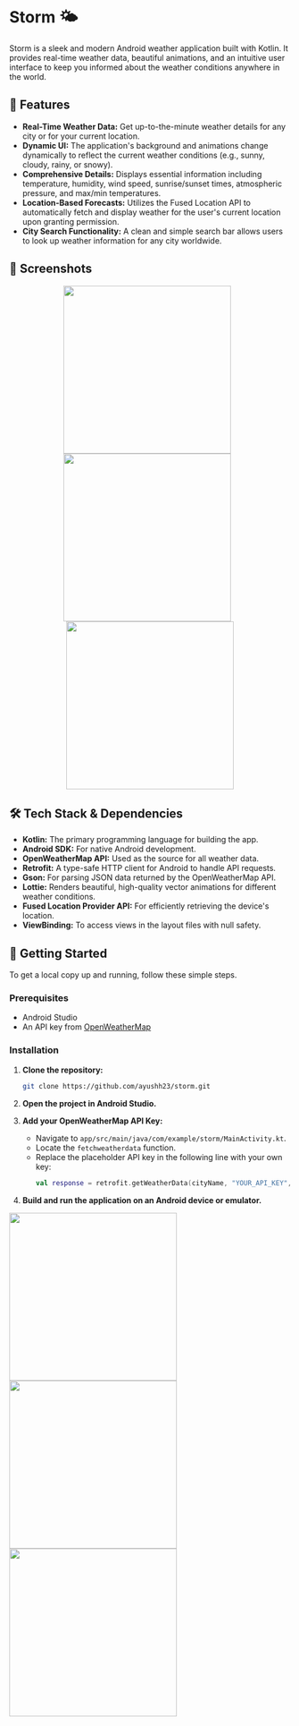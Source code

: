 # Storm 🌤️

Storm is a sleek and modern Android weather application built with Kotlin. It provides real-time weather data, beautiful animations, and an intuitive user interface to keep you informed about the weather conditions anywhere in the world.

## 🌟 Features

- **Real-Time Weather Data:** Get up-to-the-minute weather details for any city or for your current location.
- **Dynamic UI:** The application's background and animations change dynamically to reflect the current weather conditions (e.g., sunny, cloudy, rainy, or snowy).
- **Comprehensive Details:** Displays essential information including temperature, humidity, wind speed, sunrise/sunset times, atmospheric pressure, and max/min temperatures.
- **Location-Based Forecasts:** Utilizes the Fused Location API to automatically fetch and display weather for the user's current location upon granting permission.
- **City Search Functionality:** A clean and simple search bar allows users to look up weather information for any city worldwide.

## 📸 Screenshots
<p align="center">
  <img src="screenshot/storm1.jpg" width="300px" style="display: inline-block; margin-right:10px;" />
<img src="screenshot/storm2.jpg" width="300px" style="display: inline-block; margin-right:10px;" />
<img src="screenshot/storm3.jpg" width="300px" style="display: inline-block;" />

</p>

## 🛠️ Tech Stack & Dependencies

- **Kotlin:** The primary programming language for building the app.
- **Android SDK:** For native Android development.
- **OpenWeatherMap API:** Used as the source for all weather data.
- **Retrofit:** A type-safe HTTP client for Android to handle API requests.
- **Gson:** For parsing JSON data returned by the OpenWeatherMap API.
- **Lottie:** Renders beautiful, high-quality vector animations for different weather conditions.
- **Fused Location Provider API:** For efficiently retrieving the device's location.
- **ViewBinding:** To access views in the layout files with null safety.

## 🚀 Getting Started

To get a local copy up and running, follow these simple steps.

### Prerequisites

- Android Studio
- An API key from [OpenWeatherMap](https://openweathermap.org/api)

### Installation

1. **Clone the repository:**
   ```sh
   git clone https://github.com/ayushh23/storm.git
   ```
2. **Open the project in Android Studio.**

3. **Add your OpenWeatherMap API Key:**
   - Navigate to `app/src/main/java/com/example/storm/MainActivity.kt`.
   - Locate the `fetchweatherdata` function.
   - Replace the placeholder API key in the following line with your own key:
     ```kotlin
     val response = retrofit.getWeatherData(cityName, "YOUR_API_KEY", "metric")
     ```

4. **Build and run the application on an Android device or emulator.**


<img src="screenshot/storm1.jpg" width="300px" style="display: inline-block; margin-right:10px;" />
<img src="screenshot/storm2.jpg" width="300px" style="display: inline-block; margin-right:10px;" />
<img src="screenshot/storm3.jpg" width="300px" style="display: inline-block;" />

